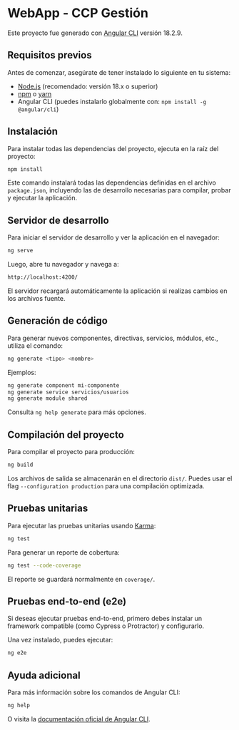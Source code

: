 # WebApp - CCP Gestión

Este proyecto fue generado con [Angular CLI](https://github.com/angular/angular-cli) versión 18.2.9.

## Requisitos previos

Antes de comenzar, asegúrate de tener instalado lo siguiente en tu sistema:

- [Node.js](https://nodejs.org/) (recomendado: versión 18.x o superior)
- [npm](https://www.npmjs.com/) o [yarn](https://yarnpkg.com/)
- Angular CLI (puedes instalarlo globalmente con: `npm install -g @angular/cli`)

## Instalación

Para instalar todas las dependencias del proyecto, ejecuta en la raíz del proyecto:

```bash
npm install
```


Este comando instalará todas las dependencias definidas en el archivo `package.json`, incluyendo las de desarrollo necesarias para compilar, probar y ejecutar la aplicación.

## Servidor de desarrollo

Para iniciar el servidor de desarrollo y ver la aplicación en el navegador:

```bash
ng serve
```

Luego, abre tu navegador y navega a:

```bash
http://localhost:4200/
```

El servidor recargará automáticamente la aplicación si realizas cambios en los archivos fuente.

## Generación de código

Para generar nuevos componentes, directivas, servicios, módulos, etc., utiliza el comando:

```bash
ng generate <tipo> <nombre>
```

Ejemplos:

```bash
ng generate component mi-componente
ng generate service servicios/usuarios
ng generate module shared
```

Consulta `ng help generate` para más opciones.

## Compilación del proyecto

Para compilar el proyecto para producción:

```bash
ng build
```

Los archivos de salida se almacenarán en el directorio `dist/`. Puedes usar el flag `--configuration production` para una compilación optimizada.

## Pruebas unitarias

Para ejecutar las pruebas unitarias usando [Karma](https://karma-runner.github.io/):

```bash
ng test
```

Para generar un reporte de cobertura:

```bash
ng test --code-coverage
```

El reporte se guardará normalmente en `coverage/`.

## Pruebas end-to-end (e2e)

Si deseas ejecutar pruebas end-to-end, primero debes instalar un framework compatible (como Cypress o Protractor) y configurarlo.

Una vez instalado, puedes ejecutar:

```bash
ng e2e
```

## Ayuda adicional

Para más información sobre los comandos de Angular CLI:

```bash
ng help
```

O visita la [documentación oficial de Angular CLI](https://angular.dev/tools/cli).
